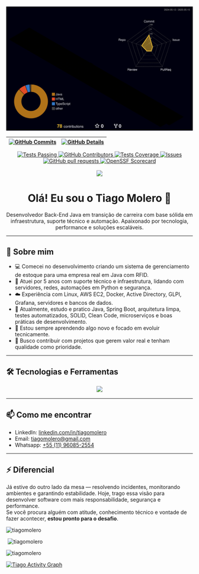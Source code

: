
![Contribuições 3D](./profile-3d-contrib/profile-night-rainbow.svg)

 | [![GitHub Commits](http://github-profile-summary-cards.vercel.app/api/cards/productive-time?username=tiagomolero&theme=dracula&utcOffset=-3)](https://github.com/vn7n24fzkq/github-profile-summary-cards) | [![GitHub Details](http://github-profile-summary-cards.vercel.app/api/cards/profile-details?username=tiagomolero&theme=dracula)](https://github.com/vn7n24fzkq/github-profile-summary-cards) |  
 | ----------- | ----------- |

<p align="center">
    <a href="https://github.com/tiagomolero/github-readme-stats/actions">
      <img alt="Tests Passing" src="https://github.com/tiagomolero/github-readme-stats/workflows/Test/badge.svg" />
    </a>
    <a href="https://github.com/tiagomolero/github-readme-stats/graphs/contributors">
      <img alt="GitHub Contributors" src="https://img.shields.io/github/contributors/tiagomolero/github-readme-stats" />
    </a>
    <a href="https://codecov.io/gh/tiagomolero/github-readme-stats">
      <img alt="Tests Coverage" src="https://codecov.io/gh/tiagomolero/github-readme-stats/branch/master/graph/badge.svg" />
    </a>
    <a href="https://github.com/tiagomolero/github-readme-stats/issues">
      <img alt="Issues" src="https://img.shields.io/github/issues/tiagomolero/github-readme-stats?color=0088ff" />
    </a>
    <a href="https://github.com/tiagomolero/github-readme-stats/pulls">
      <img alt="GitHub pull requests" src="https://img.shields.io/github/issues-pr/tiagomolero/github-readme-stats?color=0088ff" />
    </a>
    <a href="https://securityscorecards.dev/viewer/?uri=github.com/tiagomolero/github-readme-stats">
      <img alt="OpenSSF Scorecard" src="https://api.securityscorecards.dev/projects/github.com/tiagomolero/github-readme-stats/badge" />
    </a>
    <br />
    <br />
    <a href="https://vercel.com?utm\_source=github\_readme\_stats\_team\&utm\_campaign=oss">
      <img src="./powered-by-vercel.svg"/>
    </a>
  </p>
  
<h1 align="center">Olá! Eu sou o Tiago Molero 👋</h1>

<p align="center">
  Desenvolvedor Back-End Java em transição de carreira com base sólida em infraestrutura, suporte técnico e automação. Apaixonado por tecnologia, performance e soluções escaláveis.
</p>

---

## 🚀 Sobre mim

- 💻 Comecei no desenvolvimento criando um sistema de gerenciamento de estoque para uma empresa real em Java com RFID.
- 🔧 Atuei por 5 anos com suporte técnico e infraestrutura, lidando com servidores, redes, automações em Python e segurança.
- ☁️ Experiência com Linux, AWS EC2, Docker, Active Directory, GLPI, Grafana, servidores e bancos de dados.
- 🌱 Atualmente, estudo e pratico Java, Spring Boot, arquitetura limpa, testes automatizados, SOLID, Clean Code, microserviços e boas práticas de desenvolvimento.
- 🧠 Estou sempre aprendendo algo novo e focado em evoluir tecnicamente.
- 🤝 Busco contribuir com projetos que gerem valor real e tenham qualidade como prioridade.

---

## 🛠️ Tecnologias e Ferramentas

 <p align="center">
  <a href="https://skillicons.dev">
    <img src="https://skillicons.dev/icons?i=java,spring,linux,python,docker,git,github,mysql,postgres,aws,azure,vscode,idea,grafana" />
  </a>
</p>

---

## 📫 Como me encontrar

- LinkedIn: [linkedin.com/in/tiagomolero](https://linkedin.com/in/tiagomolero)
- Email: tiagomolero@gmail.com
- Whatsapp: [+55 (11) 96085-2554](https://wa.me/5511960852554)

---

## ⚡ Diferencial

Já estive do outro lado da mesa — resolvendo incidentes, monitorando ambientes e garantindo estabilidade. Hoje, trago essa visão para desenvolver software com mais responsabilidade, segurança e performance.  
Se você procura alguém com atitude, conhecimento técnico e vontade de fazer acontecer, **estou pronto para o desafio**.

<p><img src="https://github-readme-stats.vercel.app/api/top-langs?username=tiagomolero&show_icons=true&locale=en&theme=dark" alt="tiagomolero" /></p>

<p>&nbsp;<img src="https://github-readme-stats.vercel.app/api?username=tiagomolero&show_icons=true&locale=en&theme=dark" alt="tiagomolero" /></p>

<p><img src="https://github-readme-streak-stats.herokuapp.com/?user=tiagomolero&theme=dark" alt="tiagomolero" /></p>

<a href="https://github.com/tiagomolero/github-readme-activity-graph"><img alt="Tiago Activity Graph" src="https://github-readme-activity-graph.cyclic.app/graph?username=tiagomolero&bg_color=0D1117&color=5BCDEC&line=5BCDEC&point=FFFFFF&hide_border=true" /></a>